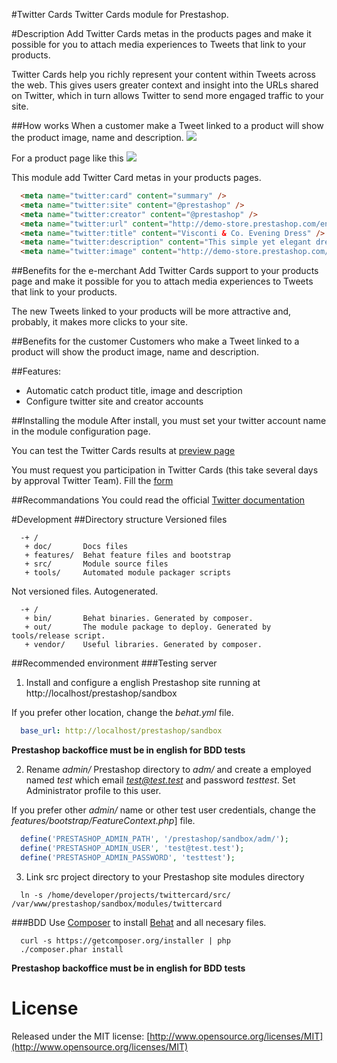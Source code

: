 #Twitter Cards
  Twitter Cards module for Prestashop.

#Description
  Add Twitter Cards metas in the products pages and make it possible for you to attach media experiences to Tweets that link to your products.

  Twitter Cards help you richly represent your content within Tweets across the web. This gives users greater context and insight into the URLs shared on Twitter, which in turn allows Twitter to send more engaged traffic to your site.

##How works
  When a customer make a Tweet linked to a product will show the product image, name and description.
  ![](https://raw.github.com/mabarroso/PrestaShop-twittercard/master/README_twitter.jpg)

  For a product page like this
  ![](https://raw.github.com/mabarroso/PrestaShop-twittercard/master/README_shop.jpg)

  This module add Twitter Card metas in your products pages.
```html
  <meta name="twitter:card" content="summary" />
  <meta name="twitter:site" content="@prestashop" />
  <meta name="twitter:creator" content="@prestashop" />
  <meta name="twitter:url" content="http://demo-store.prestashop.com/en/evening-dresses/27-visconti-co-evening-dress.html" />
  <meta name="twitter:title" content="Visconti & Co. Evening Dress" />
  <meta name="twitter:description" content="This simple yet elegant dress is ideal for any special occasion. The ruched detailing and the handsewn beading accent your neckline, and the straps are trimmed so they won't scratch your neck. Its cream color is so easy to match with any handbag or shoes, there's no reason not to own it!" />
  <meta name="twitter:image" content="http://demo-store.prestashop.com/27-50-large/visconti-co-evening-dress.jpg" />
```

##Benefits for the e-merchant
  Add Twitter Cards support to your products page and make it possible for you to attach media experiences to Tweets that link to your products.

  The new Tweets linked to your products will be more attractive and, probably, it makes  more clicks to your site.

##Benefits for the customer
  Customers who make a Tweet linked to a product will show the product image, name and description.

##Features:
  - Automatic catch product title, image and description
  - Configure twitter site and creator accounts

##Installing the module
  After install, you must set your twitter account name in the module configuration page.

  You can test the Twitter Cards results at [preview page](https://dev.twitter.com/docs/cards/preview)

  You must request you participation in Twitter Cards (this take several days by  approval Twitter Team). Fill the [form](https://dev.twitter.com/form/participate-twitter-cards)

##Recommandations
  You could read the official [Twitter documentation](https://dev.twitter.com/docs/cards)

#Development
##Directory structure
  Versioned files
```
  -+ /
   + doc/       Docs files
   + features/  Behat feature files and bootstrap
   + src/       Module source files
   + tools/     Automated module packager scripts
```

  Not versioned files. Autogenerated.
```
  -+ /
   + bin/       Behat binaries. Generated by composer.
   + out/       The module package to deploy. Generated by tools/release script.
   + vendor/    Useful libraries. Generated by composer.
```

##Recommended environment
###Testing server
1. Install and configure a english Prestashop site running at http://localhost/prestashop/sandbox

  If you prefer other location, change the *behat.yml* file.
```yml
  base_url: http://localhost/prestashop/sandbox
```

**Prestashop backoffice must be in english for BDD tests**

2. Rename *admin/* Prestashop directory to *adm/* and create a employed named *test* which email *test@test.test* and password *testtest*. Set Administrator profile to this user.

  If you prefer other *admin/* name or other test user credentials, change the *features/bootstrap/FeatureContext.php*] file.
```php
  define('PRESTASHOP_ADMIN_PATH', '/prestashop/sandbox/adm/');
  define('PRESTASHOP_ADMIN_USER', 'test@test.test');
  define('PRESTASHOP_ADMIN_PASSWORD', 'testtest');
```
3. Link src project directory to your Prestashop site modules directory
```shell
  ln -s /home/developer/projects/twittercard/src/ /var/www/prestashop/sandbox/modules/twittercard
```


###BDD
Use [Composer](http://getcomposer.org/) to install [Behat](http://behat.org) and all necesary files.
```shell
  curl -s https://getcomposer.org/installer | php
  ./composer.phar install
```

**Prestashop backoffice must be in english for BDD tests**

# License
  Released under the MIT license: [http://www.opensource.org/licenses/MIT](http://www.opensource.org/licenses/MIT)
